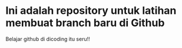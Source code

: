 # Ini adalah repository untuk latihan membuat branch baru di Github
Belajar github di dicoding itu seru!!

